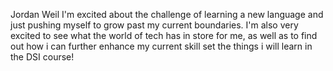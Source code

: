 Jordan Weil
I'm excited about the challenge of learning a new language and just pushing myself to grow past my current boundaries. I'm also very excited to see what the world of tech has in store for me, as well as to find out how i can further enhance my current skill set the things i will learn in the DSI course!

